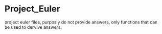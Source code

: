 # Project_Euler
project euler files, purposly do not provide answers, only functions that can be used to dervive answers.
